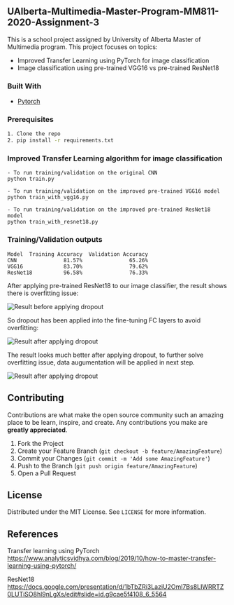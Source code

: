 
<!-- PROJECT LOGO
<br />
<p align="center">
  <a href="https://github.com/othneildrew/Best-README-Template">
    <img src="images/logo.png" alt="Logo" width="80" height="80">
  </a>

  <h3 align="center">Best-README-Template</h3>

  <p align="center">
    An awesome README template to jumpstart your projects!
    <br />
    <a href="https://github.com/othneildrew/Best-README-Template"><strong>Explore the docs »</strong></a>
    <br />
    <br />
    <a href="https://github.com/othneildrew/Best-README-Template">View Demo</a>
    ·
    <a href="https://github.com/othneildrew/Best-README-Template/issues">Report Bug</a>
    ·
    <a href="https://github.com/othneildrew/Best-README-Template/issues">Request Feature</a>
  </p>
</p>
-->


<!-- TABLE OF CONTENTS 
## Table of Contents

* [About the Project](#about-the-project)
  * [Built With](#built-with)
* [Getting Started](#getting-started)
  * [Prerequisites](#prerequisites)
  * [Installation](#installation)
* [Usage](#usage)
* [Roadmap](#roadmap)
* [Contributing](#contributing)
* [License](#license)
* [Contact](#contact)
* [Acknowledgements](#acknowledgements)
-->


<!-- ABOUT THE PROJECT -->
## UAlberta-Multimedia-Master-Program-MM811-2020-Assignment-3

This is a school project assigned by University of Alberta Master of Multimedia program. This project focuses on topics:
* Improved Transfer Learning using PyTorch for image classification
* Image classification using pre-trained VGG16 vs pre-trained ResNet18

### Built With
* [Pytorch](https://github.com/pytorch)

### Prerequisites
```sh
1. Clone the repo
2. pip install -r requirements.txt
```

### Improved Transfer Learning algorithm for image classification

```
- To run training/validation on the original CNN
python train.py

- To run training/validation on the improved pre-trained VGG16 model
python train_with_vgg16.py

- To run training/validation on the improved pre-trained ResNet18 model
python train_with_resnet18.py
```
### Training/Validation outputs

```
Model  Training Accuracy  Validation Accuracy
CNN               81.57%               65.26%
VGG16             83.70%               79.62%
ResNet18          96.58%               76.33%
```
After applying pre-trained ResNet18 to our image classifier, the result shows there is overfitting issue:

![Result before applying dropout](https://github.com/kuangzijian/UAlberta-Multimedia-Master-Program-MM811-2020-Assignment-3/blob/main/images/before.png)

So dropout has been applied into the fine-tuning FC layers to avoid overfitting:

![Result after applying dropout](https://github.com/kuangzijian/UAlberta-Multimedia-Master-Program-MM811-2020-Assignment-3/blob/main/images/dropout.png)

The result looks much better after applying dropout, to further solve overfitting issue, data augumentation will be applied in next step.

![Result after applying dropout](https://github.com/kuangzijian/UAlberta-Multimedia-Master-Program-MM811-2020-Assignment-3/blob/main/images/after.png)
<!-- CONTRIBUTING -->
## Contributing

Contributions are what make the open source community such an amazing place to be learn, inspire, and create. Any contributions you make are **greatly appreciated**.

1. Fork the Project
2. Create your Feature Branch (`git checkout -b feature/AmazingFeature`)
3. Commit your Changes (`git commit -m 'Add some AmazingFeature'`)
4. Push to the Branch (`git push origin feature/AmazingFeature`)
5. Open a Pull Request



<!-- LICENSE -->
## License

Distributed under the MIT License. See `LICENSE` for more information.

## References
Transfer learning using PyTorch https://www.analyticsvidhya.com/blog/2019/10/how-to-master-transfer-learning-using-pytorch/

ResNet18 https://docs.google.com/presentation/d/1bTbZRi3LaziU2Oml7Bs8LIWRRTZ0LUTiSO8hl9nLgXs/edit#slide=id.g9cae5f4108_6_5564


